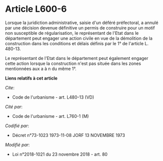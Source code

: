 # Article L600-6

Lorsque la juridiction administrative, saisie d'un déféré préfectoral, a annulé par une décision devenue définitive un permis
de construire pour un motif non susceptible de régularisation, le représentant de l'Etat dans le département peut engager une
action civile en vue de la démolition de la construction dans les conditions et délais définis par le 1° de l'article L.
480-13.

Le représentant de l'Etat dans le département peut également engager cette action lorsque la construction n'est pas située
dans les zones mentionnées aux a à n du même 1°.

**Liens relatifs à cet article**

_Cite_:

  - Code de l'urbanisme - art. L480-13 (VD)

_Cité par_:

  - Code de l'urbanisme - art. L760-1 (M)

_Codifié par_:

  - Décret n°73-1023 1973-11-08 JORF 13 NOVEMBRE 1973

_Modifié par_:

  - Loi n°2018-1021 du 23 novembre 2018 - art. 80
